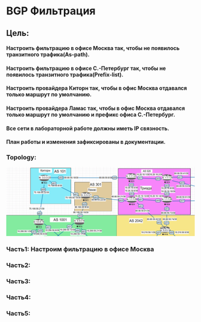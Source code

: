 # BGP Фильтрация  
## Цель:  
#### Настроить фильтрацию в офисе Москва так, чтобы не появилось транзитного трафика(As-path).  
#### Настроить фильтрацию в офисе С.-Петербург так, чтобы не появилось транзитного трафика(Prefix-list).  
#### Настроить провайдера Киторн так, чтобы в офис Москва отдавался только маршрут по умолчанию.  
#### Настроить провайдера Ламас так, чтобы в офис Москва отдавался только маршрут по умолчанию и префикс офиса С.-Петербург.  
#### Все сети в лабораторной работе должны иметь IP связность.  
#### План работы и изменения зафиксированы в документации.  

### Topology:  

![alt-текст](https://github.com/stanlaz/otus_network_engineer/blob/main/Лабораторные%20работы/BGP%20FILTR/BGP-Topology.png)  

### Часть1: Настроим фильтрацию в офисе Москва  
### Часть2:  
### Часть3:  
### Часть4:  
### Часть5:  